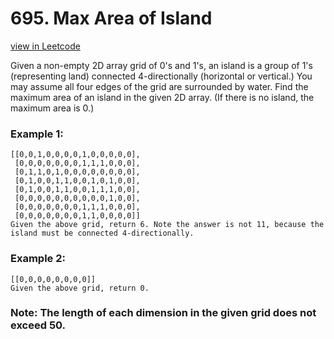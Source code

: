 # 695. Max Area of Island
[view in Leetcode](https://leetcode.com/problems/max-area-of-island/)

Given a non-empty 2D array grid of 0's and 1's, an island is a group of 1's (representing land) connected 4-directionally (horizontal or vertical.) You may assume all four edges of the grid are surrounded by water.
Find the maximum area of an island in the given 2D array. (If there is no island, the maximum area is 0.)

### Example 1:

    [[0,0,1,0,0,0,0,1,0,0,0,0,0],
     [0,0,0,0,0,0,0,1,1,1,0,0,0],
     [0,1,1,0,1,0,0,0,0,0,0,0,0],
     [0,1,0,0,1,1,0,0,1,0,1,0,0],
     [0,1,0,0,1,1,0,0,1,1,1,0,0],
     [0,0,0,0,0,0,0,0,0,0,1,0,0],
     [0,0,0,0,0,0,0,1,1,1,0,0,0],
     [0,0,0,0,0,0,0,1,1,0,0,0,0]]
    Given the above grid, return 6. Note the answer is not 11, because the island must be connected 4-directionally.
### Example 2:

    [[0,0,0,0,0,0,0,0]]
    Given the above grid, return 0.
### Note: The length of each dimension in the given grid does not exceed 50.
